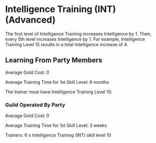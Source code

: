 # Intelligence Training (INT) (Advanced)

The first level of Intelligence Training increases Intelligence by 1. Then, every 5th level increases Intelligence by 1. For example, Intelligence Training Level 15 results in a total Intelligence increase of 4.

## Learning From Party Members

Average Gold Cost: 0

Average Training Time for 1st Skill Level: 6 months

The trainer must have Intelligence Training Level 10.

### Guild Operated By Party

Average Gold Cost: 0

Average Training Time for 1st Skill Level: 3 weeks

Trainers: 6 x Intelligence Training (INT) skill level 10
